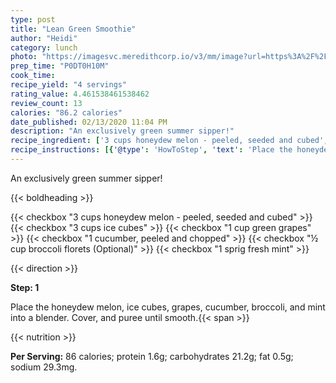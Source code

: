 ```yaml
---
type: post
title: "Lean Green Smoothie"
author: "Heidi"
category: lunch
photo: "https://imagesvc.meredithcorp.io/v3/mm/image?url=https%3A%2F%2Fimages.media-allrecipes.com%2Fuserphotos%2F1129905.jpg"
prep_time: "P0DT0H10M"
cook_time: 
recipe_yield: "4 servings"
rating_value: 4.461538461538462
review_count: 13
calories: "86.2 calories"
date_published: 02/13/2020 11:04 PM
description: "An exclusively green summer sipper!"
recipe_ingredient: ['3 cups honeydew melon - peeled, seeded and cubed', '3 cups ice cubes', '1 cup green grapes', '1 cucumber, peeled and chopped', '½ cup broccoli florets', '1 sprig fresh mint']
recipe_instructions: [{'@type': 'HowToStep', 'text': 'Place the honeydew melon, ice cubes, grapes, cucumber, broccoli, and mint into a blender. Cover, and puree until smooth.\n'}]
---
```


An exclusively green summer sipper! 

{{< boldheading >}}

{{< checkbox "3 cups honeydew melon - peeled, seeded and cubed" >}}
{{< checkbox "3 cups ice cubes" >}}
{{< checkbox "1 cup green grapes" >}}
{{< checkbox "1  cucumber, peeled and chopped" >}}
{{< checkbox "½ cup broccoli florets  (Optional)" >}}
{{< checkbox "1 sprig fresh mint" >}}


{{< direction >}}

**Step: 1**

Place the honeydew melon, ice cubes, grapes, cucumber, broccoli, and mint into a blender. Cover, and puree until smooth.{{< span >}}

{{< nutrition >}}

**Per Serving:** 86 calories; protein 1.6g; carbohydrates 21.2g; fat 0.5g; sodium 29.3mg.